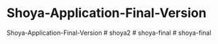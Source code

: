 # Shoya-Application-Final-Version
Shoya-Application-Final-Version
#   s h o y a 2  
 #   s h o y a - f i n a l  
 #   s h o y a - f i n a l  
 